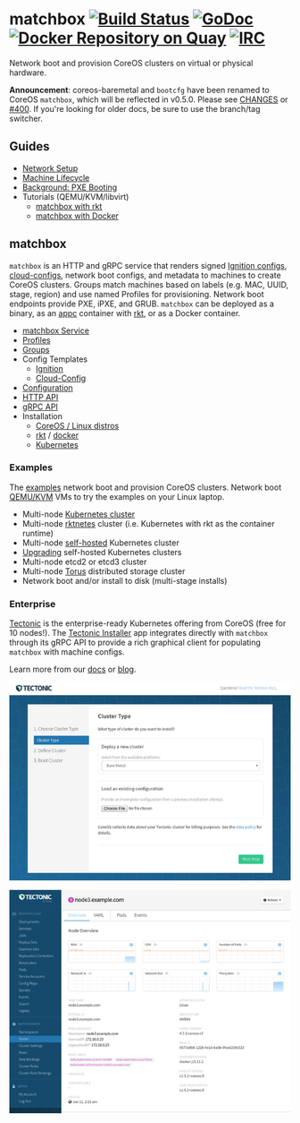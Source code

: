 # matchbox [![Build Status](https://travis-ci.org/coreos/matchbox.svg?branch=master)](https://travis-ci.org/coreos/matchbox) [![GoDoc](https://godoc.org/github.com/coreos/matchbox?status.png)](https://godoc.org/github.com/coreos/matchbox) [![Docker Repository on Quay](https://quay.io/repository/coreos/matchbox/status "Docker Repository on Quay")](https://quay.io/repository/coreos/matchbox) [![IRC](https://img.shields.io/badge/irc-%23coreos-449FD8.svg)](https://botbot.me/freenode/coreos)

Network boot and provision CoreOS clusters on virtual or physical hardware.

**Announcement**: coreos-baremetal and `bootcfg` have been renamed to CoreOS `matchbox`, which will be reflected in v0.5.0. Please see [CHANGES](CHANGES.md) or [#400](https://github.com/coreos/matchbox/issues/400). If you're looking for older docs, be sure to use the branch/tag switcher.

## Guides

* [Network Setup](Documentation/network-setup.md)
* [Machine Lifecycle](Documentation/machine-lifecycle.md)
* [Background: PXE Booting](Documentation/network-booting.md)
* Tutorials (QEMU/KVM/libvirt)
    * [matchbox with rkt](Documentation/getting-started-rkt.md)
    * [matchbox with Docker](Documentation/getting-started-docker.md)

## matchbox

`matchbox` is an HTTP and gRPC service that renders signed [Ignition configs](https://coreos.com/ignition/docs/latest/what-is-ignition.html), [cloud-configs](https://coreos.com/os/docs/latest/cloud-config.html), network boot configs, and metadata to machines to create CoreOS clusters. Groups match machines based on labels (e.g. MAC, UUID, stage, region) and use named Profiles for provisioning. Network boot endpoints provide PXE, iPXE, and GRUB. `matchbox` can be deployed as a binary, as an [appc](https://github.com/appc/spec) container with [rkt](https://coreos.com/rkt/docs/latest/), or as a Docker container.

* [matchbox Service](Documentation/matchbox.md)
* [Profiles](Documentation/matchbox.md#profiles)
* [Groups](Documentation/matchbox.md#groups)
* Config Templates
    * [Ignition](Documentation/ignition.md)
    * [Cloud-Config](Documentation/cloud-config.md)
* [Configuration](Documentation/config.md)
* [HTTP API](Documentation/api.md)
* [gRPC API](https://godoc.org/github.com/coreos/matchbox/matchbox/client)
* Installation
    * [CoreOS / Linux distros](Documentation/deployment.md)
    * [rkt](Documentation/deployment.md#rkt) / [docker](Documentation/deployment.md#docker)
    * [Kubernetes](Documentation/deployment.md#kubernetes)

### Examples

The [examples](examples) network boot and provision CoreOS clusters. Network boot [QEMU/KVM](scripts/README.md#libvirt) VMs to try the examples on your Linux laptop.

* Multi-node [Kubernetes cluster](Documentation/kubernetes.md)
* Multi-node [rktnetes](Documentation/rktnetes.md) cluster (i.e. Kubernetes with rkt as the container runtime)
* Multi-node [self-hosted](Documentation/bootkube.md) Kubernetes cluster
* [Upgrading](Documentation/bootkube-upgrades.md) self-hosted Kubernetes clusters
* Multi-node etcd2 or etcd3 cluster
* Multi-node [Torus](Documentation/torus.md) distributed storage cluster
* Network boot and/or install to disk (multi-stage installs)

### Enterprise

[Tectonic](https://coreos.com/tectonic/) is the enterprise-ready Kubernetes offering from CoreOS (free for 10 nodes!). The [Tectonic Installer](https://tectonic.com/enterprise/docs/latest/deployer/platform-baremetal.html) app integrates directly with `matchbox` through its gRPC API to provide a rich graphical client for populating `matchbox` with machine configs.

Learn more from our [docs](https://tectonic.com/enterprise/docs/latest/deployer/platform-baremetal.html) or [blog](https://tectonic.com/blog/tectonic-1-3-release.html).

![Tectonic Installer](Documentation/img/tectonic-installer.png)

![Tectonic Console](Documentation/img/tectonic-console.png)



